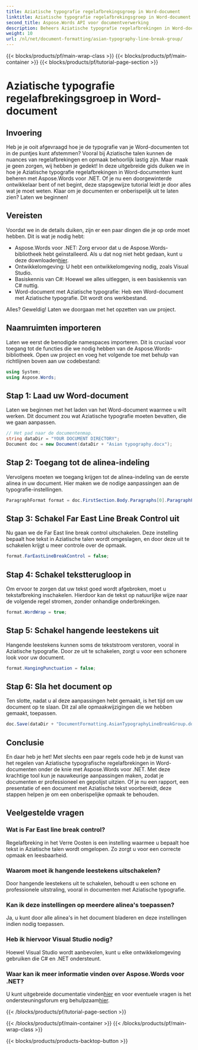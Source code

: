 ```yaml
---
title: Aziatische typografie regelafbrekingsgroep in Word-document
linktitle: Aziatische typografie regelafbrekingsgroep in Word-document
second_title: Aspose.Words API voor documentverwerking
description: Beheers Aziatische typografie regelafbrekingen in Word-documenten met Aspose.Words voor .NET. Deze gids biedt een stapsgewijze tutorial voor nauwkeurige opmaak.
weight: 10
url: /nl/net/document-formatting/asian-typography-line-break-group/
---
```


{{< blocks/products/pf/main-wrap-class >}}
{{< blocks/products/pf/main-container >}}
{{< blocks/products/pf/tutorial-page-section >}}

# Aziatische typografie regelafbrekingsgroep in Word-document

## Invoering

Heb je je ooit afgevraagd hoe je de typografie van je Word-documenten tot in de puntjes kunt afstemmen? Vooral bij Aziatische talen kunnen de nuances van regelafbrekingen en opmaak behoorlijk lastig zijn. Maar maak je geen zorgen, wij hebben je gedekt! In deze uitgebreide gids duiken we in hoe je Aziatische typografie regelafbrekingen in Word-documenten kunt beheren met Aspose.Words voor .NET. Of je nu een doorgewinterde ontwikkelaar bent of net begint, deze stapsgewijze tutorial leidt je door alles wat je moet weten. Klaar om je documenten er onberispelijk uit te laten zien? Laten we beginnen!

## Vereisten

Voordat we in de details duiken, zijn er een paar dingen die je op orde moet hebben. Dit is wat je nodig hebt:

- Aspose.Words voor .NET: Zorg ervoor dat u de Aspose.Words-bibliotheek hebt geïnstalleerd. Als u dat nog niet hebt gedaan, kunt u deze downloaden[hier](https://releases.aspose.com/words/net/).
- Ontwikkelomgeving: U hebt een ontwikkelomgeving nodig, zoals Visual Studio.
- Basiskennis van C#: Hoewel we alles uitleggen, is een basiskennis van C# nuttig.
- Word-document met Aziatische typografie: Heb een Word-document met Aziatische typografie. Dit wordt ons werkbestand.

Alles? Geweldig! Laten we doorgaan met het opzetten van uw project.

## Naamruimten importeren

Laten we eerst de benodigde namespaces importeren. Dit is cruciaal voor toegang tot de functies die we nodig hebben van de Aspose.Words-bibliotheek. Open uw project en voeg het volgende toe met behulp van richtlijnen boven aan uw codebestand:

```csharp
using System;
using Aspose.Words;
```

## Stap 1: Laad uw Word-document

Laten we beginnen met het laden van het Word-document waarmee u wilt werken. Dit document zou wat Aziatische typografie moeten bevatten, die we gaan aanpassen.

```csharp
// Het pad naar de documentenmap.
string dataDir = "YOUR DOCUMENT DIRECTORY";
Document doc = new Document(dataDir + "Asian typography.docx");
```

## Stap 2: Toegang tot de alinea-indeling

Vervolgens moeten we toegang krijgen tot de alinea-indeling van de eerste alinea in uw document. Hier maken we de nodige aanpassingen aan de typografie-instellingen.

```csharp
ParagraphFormat format = doc.FirstSection.Body.Paragraphs[0].ParagraphFormat;
```

## Stap 3: Schakel Far East Line Break Control uit

Nu gaan we de Far East line break control uitschakelen. Deze instelling bepaalt hoe tekst in Aziatische talen wordt omgeslagen, en door deze uit te schakelen krijgt u meer controle over de opmaak.

```csharp
format.FarEastLineBreakControl = false;
```

## Stap 4: Schakel tekstterugloop in

Om ervoor te zorgen dat uw tekst goed wordt afgebroken, moet u tekstafbreking inschakelen. Hierdoor kan de tekst op natuurlijke wijze naar de volgende regel stromen, zonder onhandige onderbrekingen.

```csharp
format.WordWrap = true;
```

## Stap 5: Schakel hangende leestekens uit

Hangende leestekens kunnen soms de tekststroom verstoren, vooral in Aziatische typografie. Door ze uit te schakelen, zorgt u voor een schonere look voor uw document.

```csharp
format.HangingPunctuation = false;
```

## Stap 6: Sla het document op

Ten slotte, nadat u al deze aanpassingen hebt gemaakt, is het tijd om uw document op te slaan. Dit zal alle opmaakwijzigingen die we hebben gemaakt, toepassen.

```csharp
doc.Save(dataDir + "DocumentFormatting.AsianTypographyLineBreakGroup.docx");
```

## Conclusie

En daar heb je het! Met slechts een paar regels code heb je de kunst van het regelen van Aziatische typografische regelafbrekingen in Word-documenten onder de knie met Aspose.Words voor .NET. Met deze krachtige tool kun je nauwkeurige aanpassingen maken, zodat je documenten er professioneel en gepolijst uitzien. Of je nu een rapport, een presentatie of een document met Aziatische tekst voorbereidt, deze stappen helpen je om een onberispelijke opmaak te behouden. 

## Veelgestelde vragen

### Wat is Far East line break control?
Regelafbreking in het Verre Oosten is een instelling waarmee u bepaalt hoe tekst in Aziatische talen wordt omgelopen. Zo zorgt u voor een correcte opmaak en leesbaarheid.

### Waarom moet ik hangende leestekens uitschakelen?
Door hangende leestekens uit te schakelen, behoudt u een schone en professionele uitstraling, vooral in documenten met Aziatische typografie.

### Kan ik deze instellingen op meerdere alinea's toepassen?
Ja, u kunt door alle alinea's in het document bladeren en deze instellingen indien nodig toepassen.

### Heb ik hiervoor Visual Studio nodig?
Hoewel Visual Studio wordt aanbevolen, kunt u elke ontwikkelomgeving gebruiken die C# en .NET ondersteunt.

### Waar kan ik meer informatie vinden over Aspose.Words voor .NET?
 U kunt uitgebreide documentatie vinden[hier](https://reference.aspose.com/words/net/) en voor eventuele vragen is het ondersteuningsforum erg behulpzaam[hier](https://forum.aspose.com/c/words/8).

{{< /blocks/products/pf/tutorial-page-section >}}

{{< /blocks/products/pf/main-container >}}
{{< /blocks/products/pf/main-wrap-class >}}

{{< blocks/products/products-backtop-button >}}

